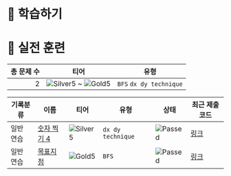# 📖 학습하기

# 🥇 실전 훈련
|총 문제 수|티어|유형|
|---:|---|---|
|2|![Silver5][s5] ~ ![Gold5][g5]|`BFS` `dx dy technique`|

|기록분류|이름|티어|유형|상태|최근 제출 코드|
|---|---|---|---|---|---|
|일반 연습|[숫자 찍기 4](https://www.codetree.ai/training-field/search/problems/num-make-4)|![Silver5][s5]|`dx dy technique`|![Passed][passed]|[링크](https://github.com/eigen98/codetree-TILs/blob/main/231201/%EC%88%AB%EC%9E%90%20%EC%B0%8D%EA%B8%B0%204/num-make-4.swift)|
|일반 연습|[목표지점](https://www.codetree.ai/training-field/search/problems/target-point)|![Gold5][g5]|`BFS`|![Passed][passed]|[링크](https://github.com/eigen98/codetree-TILs/blob/main/231201/%EB%AA%A9%ED%91%9C%EC%A7%80%EC%A0%90/target-point.swift)|










[b5]: https://img.shields.io/badge/Bronze_5-%235D3E31.svg
[b4]: https://img.shields.io/badge/Bronze_4-%235D3E31.svg
[b3]: https://img.shields.io/badge/Bronze_3-%235D3E31.svg
[b2]: https://img.shields.io/badge/Bronze_2-%235D3E31.svg
[b1]: https://img.shields.io/badge/Bronze_1-%235D3E31.svg
[s5]: https://img.shields.io/badge/Silver_5-%23394960.svg
[s4]: https://img.shields.io/badge/Silver_4-%23394960.svg
[s3]: https://img.shields.io/badge/Silver_3-%23394960.svg
[s2]: https://img.shields.io/badge/Silver_2-%23394960.svg
[s1]: https://img.shields.io/badge/Silver_1-%23394960.svg
[g5]: https://img.shields.io/badge/Gold_5-%23FFC433.svg
[g4]: https://img.shields.io/badge/Gold_4-%23FFC433.svg
[g3]: https://img.shields.io/badge/Gold_3-%23FFC433.svg
[g2]: https://img.shields.io/badge/Gold_2-%23FFC433.svg
[g1]: https://img.shields.io/badge/Gold_1-%23FFC433.svg
[p5]: https://img.shields.io/badge/Platinum_5-%2376DDD8.svg
[p4]: https://img.shields.io/badge/Platinum_4-%2376DDD8.svg
[p3]: https://img.shields.io/badge/Platinum_3-%2376DDD8.svg
[p2]: https://img.shields.io/badge/Platinum_2-%2376DDD8.svg
[p1]: https://img.shields.io/badge/Platinum_1-%2376DDD8.svg
[passed]: https://img.shields.io/badge/Passed-%23009D27.svg
[failed]: https://img.shields.io/badge/Failed-%23D24D57.svg
[easy]: https://img.shields.io/badge/쉬움-%235cb85c.svg?for-the-badge
[medium]: https://img.shields.io/badge/보통-%23FFC433.svg?for-the-badge
[hard]: https://img.shields.io/badge/어려움-%23D24D57.svg?for-the-badge